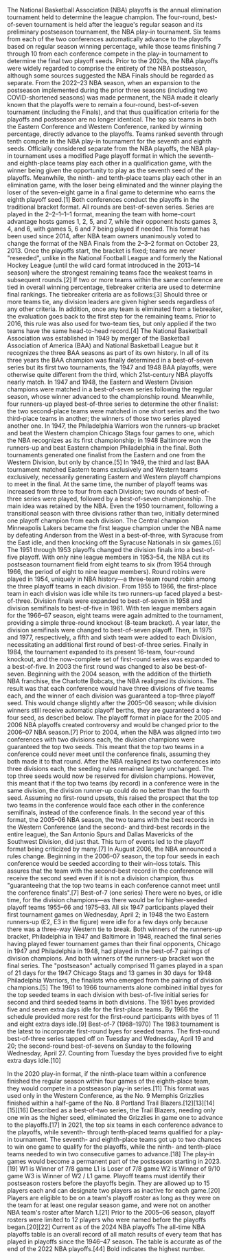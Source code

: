 The National Basketball Association (NBA) playoffs is the annual elimination tournament held to determine the league champion. The four-round, best-of-seven tournament is held after the league's regular season and its preliminary postseason tournament, the NBA play-in tournament. Six teams from each of the two conferences automatically advance to the playoffs based on regular season winning percentage, while those teams finishing 7 through 10 from each conference compete in the play-in tournament to determine the final two playoff seeds.
Prior to the 2020s, the NBA playoffs were widely regarded to comprise the entirety of the NBA postseason, although some sources suggested the NBA Finals should be regarded as separate. From the 2022–23 NBA season, when an expansion to the postseason implemented during the prior three seasons (including two COVID-shortened seasons) was made permanent, the NBA made it clearly known that the playoffs were to remain a four-round, best-of-seven tournament (including the Finals), and that thus qualification criteria for the playoffs and postseason are no longer identical.
The top six teams in both the Eastern Conference and Western Conference, ranked by winning percentage, directly advance to the playoffs. Teams ranked seventh through tenth compete in the NBA play-in tournament for the seventh and eighth seeds.
Officially considered separate from the NBA playoffs, the NBA play-in tournament uses a modified Page playoff format in which the seventh- and eighth-place teams play each other in a qualification game, with the winner being given the opportunity to play as the seventh seed of the playoffs. Meanwhile, the ninth- and tenth-place teams play each other in an elimination game, with the loser being eliminated and the winner playing the loser of the seven-eight game in a final game to determine who earns the eighth playoff seed.[1]
Both conferences conduct the playoffs in the traditional bracket format. All rounds are best-of-seven series. Series are played in the 2–2–1–1–1 format, meaning the team with home-court advantage hosts games 1, 2, 5, and 7, while their opponent hosts games 3, 4, and 6, with games 5, 6 and 7 being played if needed. This format has been used since 2014, after NBA team owners unanimously voted to change the format of the NBA Finals from the 2–3–2 format on October 23, 2013. Once the playoffs start, the bracket is fixed; teams are never "reseeded", unlike in the National Football League and formerly the National Hockey League (until the wild card format introduced in the 2013–14 season) where the strongest remaining teams face the weakest teams in subsequent rounds.[2]
If two or more teams within the same conference are tied in overall winning percentage, tiebreaker criteria are used to determine final rankings.
The tiebreaker criteria are as follows:[3]
Should three or more teams tie, any division leaders are given higher seeds regardless of any other criteria. In addition, once any team is eliminated from a tiebreaker, the evaluation goes back to the first step for the remaining teams. Prior to 2016, this rule was also used for two-team ties, but only applied if the two teams have the same head-to-head record.[4]
The National Basketball Association was established in 1949 by merger of the Basketball Association of America (BAA) and National Basketball League but it recognizes the three BAA seasons as part of its own history. In all of its three years the BAA champion was finally determined in a best-of-seven series but its first two tournaments, the 1947 and 1948 BAA playoffs, were otherwise quite different from the third, which 21st-century NBA playoffs nearly match. In 1947 and 1948, the Eastern and Western Division champions were matched in a best-of-seven series following the regular season, whose winner advanced to the championship round. Meanwhile, four runners-up played best-of-three series to determine the other finalist: the two second-place teams were matched in one short series and the two third-place teams in another; the winners of those two series played another one. In 1947, the Philadelphia Warriors won the runners-up bracket and beat the Western champion Chicago Stags four games to one, which the NBA recognizes as its first championship; in 1948 Baltimore won the runners-up and beat Eastern champion Philadelphia in the final. Both tournaments generated one finalist from the Eastern and one from the Western Division, but only by chance.[5]
In 1949, the third and last BAA tournament matched Eastern teams exclusively and Western teams exclusively, necessarily generating Eastern and Western playoff champions to meet in the final. At the same time, the number of playoff teams was increased from three to four from each Division; two rounds of best-of-three series were played, followed by a best-of-seven championship. The main idea was retained by the NBA. Even the 1950 tournament, following a transitional season with three divisions rather than two, initially determined one playoff champion from each division. The Central champion Minneapolis Lakers became the first league champion under the NBA name by defeating Anderson from the West in a best-of-three, with Syracuse from the East idle, and then knocking off the Syracuse Nationals in six games.[6]
The 1951 through 1953 playoffs changed the division finals into a best-of-five playoff. With only nine league members in 1953–54, the NBA cut its postseason tournament field from eight teams to six (from 1954 through 1966, the period of eight to nine league members). Round robins were played in 1954, uniquely in NBA history—a three-team round robin among the three playoff teams in each division. From 1955 to 1966, the first-place team in each division was idle while its two runners-up faced played a best-of-three. Division finals were expanded to best-of-seven in 1958 and division semifinals to best-of-five in 1961.
With ten league members again for the 1966–67 season, eight teams were again admitted to the tournament, providing a simple three-round knockout (8-team bracket). A year later, the division semifinals were changed to best-of-seven playoff. Then, in 1975 and 1977, respectively, a fifth and sixth team were added to each Division, necessitating an additional first round of best-of-three series.
Finally in 1984, the tournament expanded to its present 16-team, four-round knockout, and the now-complete set of first-round series was expanded to a best-of-five. In 2003 the first round was changed to also be best-of-seven.
Beginning with the 2004 season, with the addition of the thirtieth NBA franchise, the Charlotte Bobcats, the NBA realigned its divisions. The result was that each conference would have three divisions of five teams each, and the winner of each division was guaranteed a top-three playoff seed. This would change slightly after the 2005–06 season; while division winners still receive automatic playoff berths, they are guaranteed a top-four seed, as described below.
The playoff format in place for the 2005 and 2006 NBA playoffs created controversy and would be changed prior to the 2006–07 NBA season.[7]
Prior to 2004, when the NBA was aligned into two conferences with two divisions each, the division champions were guaranteed the top two seeds. This meant that the top two teams in a conference could never meet until the conference finals, assuming they both made it to that round.
After the NBA realigned its two conferences into three divisions each, the seeding rules remained largely unchanged. The top three seeds would now be reserved for division champions. However, this meant that if the top two teams (by record) in a conference were in the same division, the division runner-up could do no better than the fourth seed. Assuming no first-round upsets, this raised the prospect that the top two teams in the conference would face each other in the conference semifinals, instead of the conference finals. In the second year of this format, the 2005–06 NBA season, the two teams with the best records in the Western Conference (and the second- and third-best records in the entire league), the San Antonio Spurs and Dallas Mavericks of the Southwest Division, did just that. This turn of events led to the playoff format being criticized by many.[7]
In August 2006, the NBA announced a rules change. Beginning in the 2006–07 season, the top four seeds in each conference would be seeded according to their win–loss totals. This assures that the team with the second-best record in the conference will receive the second seed even if it is not a division champion, thus "guaranteeing that the top two teams in each conference cannot meet until the conference finals".[7]
Best-of-7 (one series)
There were no byes, or idle time, for the division champions—as there would be for higher-seeded playoff teams 1955–66 and 1975–83. All six 1947 participants played their first tournament games on Wednesday, April 2; in 1948 the two Eastern runners-up (E2, E3 in the figure) were idle for a few days only because there was a three-way Western tie to break. Both winners of the runners-up bracket, Philadelphia in 1947 and Baltimore in 1948, reached the final series having played fewer tournament games than their final opponents, Chicago in 1947 and Philadelphia in 1948, had played in the best-of-7 pairings of division champions. And both winners of the runners-up bracket won the final series. The "postseason" actually comprised 11 games played in a span of 21 days for the 1947 Chicago Stags and 13 games in 30 days for 1948 Philadelphia Warriors, the finalists who emerged from the pairing of division champions.[5]
The 1961 to 1966 tournaments alone combined initial byes for the top seeded teams in each division with best-of-five initial series for second and third seeded teams in both divisions. The 1961 byes provided five and seven extra days idle for the first-place teams. By 1966 the schedule provided more rest for the first-round participants with byes of 11 and eight extra days idle.[9]
Best-of-7 (1968–1970)
The 1983 tournament is the latest to incorporate first-round byes for seeded teams. The first-round best-of-three series tapped off on Tuesday and Wednesday, April 19 and 20; the second-round best-of-sevens on Sunday to the following Wednesday, April 27. Counting from Tuesday the byes provided five to eight extra days idle.[10]

In the 2020 play-in format, if the ninth-place team within a conference finished the regular season within four games of the eighth-place team, they would compete in a postseason play-in series.[11] This format was used only in the Western Conference, as the No. 9 Memphis Grizzlies finished within a half-game of the No. 8 Portland Trail Blazers.[12][13][14][15][16] Described as a best-of-two series, the Trail Blazers, needing only one win as the higher seed, eliminated the Grizzlies in game one to advance to the playoffs.[17]
In 2021, the top six teams in each conference advance to the playoffs, while seventh- through tenth-placed teams qualified for a play-in tournament. The seventh- and eighth-place teams got up to two chances to win one game to qualify for the playoffs, while the ninth- and tenth-place teams needed to win two consecutive games to advance.[18] The play-in games would become a permanent part of the postseason starting in 2023.[19]
W1 is Winner of 7/8 game 
L1 is Loser of 7/8 game 
W2 is Winner of 9/10 game 
W3 is Winner of W2 / L1 game.
Playoff teams must identify their postseason rosters before the playoffs begin. They are allowed up to 15 players each and can designate two players as inactive for each game.[20] Players are eligible to be on a team's playoff roster as long as they were on the team for at least one regular season game, and were not on another NBA team's roster after March 1.[21] Prior to the 2005–06 season, playoff rosters were limited to 12 players who were named before the playoffs began.[20][22]
Current as of the 2024 NBA playoffs
The all-time NBA playoffs table is an overall record of all match results of every team that has played in playoffs since the 1946–47 season. The table is accurate as of the end of the 2022 NBA playoffs.[44] Bold indicates the highest number.
